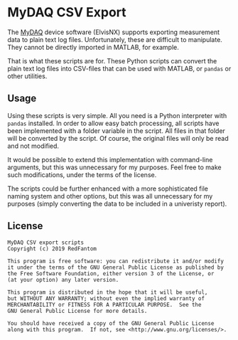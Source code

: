 # MyDAQ CSV Export
The [MyDAQ](https://www.ni.com/nl-nl/shop/select/mydaq-student-data-acquisition-device)
device software (ElvisNX) supports exporting measurement data to plain 
text log files. Unfortunately, these are difficult to manipulate. They
cannot be directly imported in MATLAB, for example.

That is what these scripts are for. These Python scripts can convert the
plain text log files into CSV-files that can be used with MATLAB, or 
`pandas` or other utilities.

## Usage
Using these scripts is very simple. All you need is a Python interpreter
with `pandas` installed. In order to allow easy batch processing, all
scripts have been implemented with a folder variable in the script. All
files in that folder will be converted by the script. Of course, the
original files will only be read and not modified.

It would be possible to extend this implementation with command-line
arguments, but this was unnecessary for my purposes. Feel free to make
such modifications, under the terms of the license.

The scripts could be further enhanced with a more sophisticated file 
naming system and other options, but this was all unnecessary for my 
purposes (simply converting the data to be included in a univeristy
report).

## License
    MyDAQ CSV export scripts
    Copyright (c) 2019 RedFantom
    
    This program is free software: you can redistribute it and/or modify
    it under the terms of the GNU General Public License as published by
    the Free Software Foundation, either version 3 of the License, or
    (at your option) any later version.
    
    This program is distributed in the hope that it will be useful,
    but WITHOUT ANY WARRANTY; without even the implied warranty of
    MERCHANTABILITY or FITNESS FOR A PARTICULAR PURPOSE.  See the
    GNU General Public License for more details.
    
    You should have received a copy of the GNU General Public License
    along with this program.  If not, see <http://www.gnu.org/licenses/>.

